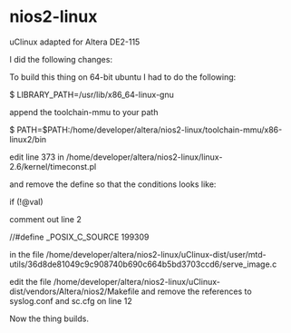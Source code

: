 # nios2-linux
uClinux adapted for Altera DE2-115

I did the following changes:

To build this thing on 64-bit ubuntu I had to do the following:

$ LIBRARY_PATH=/usr/lib/x86_64-linux-gnu

append the toolchain-mmu to your path

$ PATH=$PATH:/home/developer/altera/nios2-linux/toolchain-mmu/x86-linux2/bin

edit line 373 in /home/developer/altera/nios2-linux/linux-2.6/kernel/timeconst.pl

and remove the define so that the conditions looks like:

if (!@val)

comment out line 2

//#define _POSIX_C_SOURCE 199309

in the file /home/developer/altera/nios2-linux/uClinux-dist/user/mtd-utils/36d8de81049c9c908740b690c664b5bd3703ccd6/serve_image.c

edit the file /home/developer/altera/nios2-linux/uClinux-dist/vendors/Altera/nios2/Makefile
and remove the references to syslog.conf and sc.cfg on line 12

Now the thing builds. 

